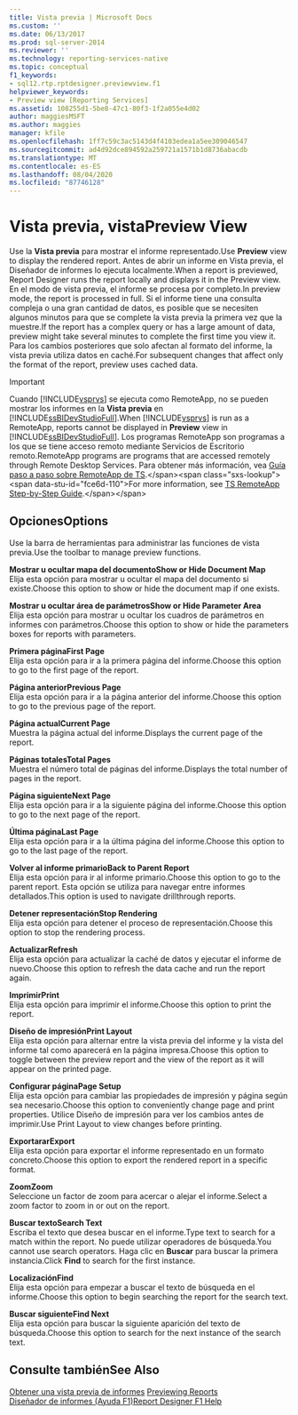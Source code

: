 ```yaml
---
title: Vista previa | Microsoft Docs
ms.custom: ''
ms.date: 06/13/2017
ms.prod: sql-server-2014
ms.reviewer: ''
ms.technology: reporting-services-native
ms.topic: conceptual
f1_keywords:
- sql12.rtp.rptdesigner.previewview.f1
helpviewer_keywords:
- Preview view [Reporting Services]
ms.assetid: 108255d1-5be8-47c1-80f3-1f2a055e4d02
author: maggiesMSFT
ms.author: maggies
manager: kfile
ms.openlocfilehash: 1ff7c59c3ac5143d4f4103edea1a5ee309046547
ms.sourcegitcommit: ad4d92dce894592a259721a1571b1d8736abacdb
ms.translationtype: MT
ms.contentlocale: es-ES
ms.lasthandoff: 08/04/2020
ms.locfileid: "87746128"
---
```

# <a name="preview-view"></a><span data-ttu-id="fce6d-102">Vista previa, vista</span><span class="sxs-lookup"><span data-stu-id="fce6d-102">Preview View</span></span>
  <span data-ttu-id="fce6d-103">Use la **Vista previa** para mostrar el informe representado.</span><span class="sxs-lookup"><span data-stu-id="fce6d-103">Use **Preview** view to display the rendered report.</span></span> <span data-ttu-id="fce6d-104">Antes de abrir un informe en Vista previa, el Diseñador de informes lo ejecuta localmente.</span><span class="sxs-lookup"><span data-stu-id="fce6d-104">When a report is previewed, Report Designer runs the report locally and displays it in the Preview view.</span></span> <span data-ttu-id="fce6d-105">En el modo de vista previa, el informe se procesa por completo.</span><span class="sxs-lookup"><span data-stu-id="fce6d-105">In preview mode, the report is processed in full.</span></span> <span data-ttu-id="fce6d-106">Si el informe tiene una consulta compleja o una gran cantidad de datos, es posible que se necesiten algunos minutos para que se complete la vista previa la primera vez que la muestre.</span><span class="sxs-lookup"><span data-stu-id="fce6d-106">If the report has a complex query or has a large amount of data, preview might take several minutes to complete the first time you view it.</span></span> <span data-ttu-id="fce6d-107">Para los cambios posteriores que solo afectan al formato del informe, la vista previa utiliza datos en caché.</span><span class="sxs-lookup"><span data-stu-id="fce6d-107">For subsequent changes that affect only the format of the report, preview uses cached data.</span></span>  
  
> [!IMPORTANT]  
>  <span data-ttu-id="fce6d-108">Cuando [!INCLUDE[vsprvs](../../includes/vsprvs-md.md)] se ejecuta como RemoteApp, no se pueden mostrar los informes en la **Vista previa** en [!INCLUDE[ssBIDevStudioFull](../../includes/ssbidevstudiofull-md.md)].</span><span class="sxs-lookup"><span data-stu-id="fce6d-108">When [!INCLUDE[vsprvs](../../includes/vsprvs-md.md)] is run as a RemoteApp, reports cannot be displayed in **Preview** view in [!INCLUDE[ssBIDevStudioFull](../../includes/ssbidevstudiofull-md.md)].</span></span> <span data-ttu-id="fce6d-109">Los programas RemoteApp son programas a los que se tiene acceso remoto mediante Servicios de Escritorio remoto.</span><span class="sxs-lookup"><span data-stu-id="fce6d-109">RemoteApp programs are programs that are accessed remotely through Remote Desktop Services.</span></span> <span data-ttu-id="fce6d-110">Para obtener más información, vea [Guía paso a paso sobre RemoteApp de TS](https://technet.microsoft.com/library/cc730673\(WS.10\).aspx).</span><span class="sxs-lookup"><span data-stu-id="fce6d-110">For more information, see [TS RemoteApp Step-by-Step Guide](https://technet.microsoft.com/library/cc730673\(WS.10\).aspx).</span></span>  
  
## <a name="options"></a><span data-ttu-id="fce6d-111">Opciones</span><span class="sxs-lookup"><span data-stu-id="fce6d-111">Options</span></span>  
 <span data-ttu-id="fce6d-112">Use la barra de herramientas para administrar las funciones de vista previa.</span><span class="sxs-lookup"><span data-stu-id="fce6d-112">Use the toolbar to manage preview functions.</span></span>  
  
 <span data-ttu-id="fce6d-113">**Mostrar u ocultar mapa del documento**</span><span class="sxs-lookup"><span data-stu-id="fce6d-113">**Show or Hide Document Map**</span></span>  
 <span data-ttu-id="fce6d-114">Elija esta opción para mostrar u ocultar el mapa del documento si existe.</span><span class="sxs-lookup"><span data-stu-id="fce6d-114">Choose this option to show or hide the document map if one exists.</span></span>  
  
 <span data-ttu-id="fce6d-115">**Mostrar u ocultar área de parámetros**</span><span class="sxs-lookup"><span data-stu-id="fce6d-115">**Show or Hide Parameter Area**</span></span>  
 <span data-ttu-id="fce6d-116">Elija esta opción para mostrar u ocultar los cuadros de parámetros en informes con parámetros.</span><span class="sxs-lookup"><span data-stu-id="fce6d-116">Choose this option to show or hide the parameters boxes for reports with parameters.</span></span>  
  
 <span data-ttu-id="fce6d-117">**Primera página**</span><span class="sxs-lookup"><span data-stu-id="fce6d-117">**First Page**</span></span>  
 <span data-ttu-id="fce6d-118">Elija esta opción para ir a la primera página del informe.</span><span class="sxs-lookup"><span data-stu-id="fce6d-118">Choose this option to go to the first page of the report.</span></span>  
  
 <span data-ttu-id="fce6d-119">**Página anterior**</span><span class="sxs-lookup"><span data-stu-id="fce6d-119">**Previous Page**</span></span>  
 <span data-ttu-id="fce6d-120">Elija esta opción para ir a la página anterior del informe.</span><span class="sxs-lookup"><span data-stu-id="fce6d-120">Choose this option to go to the previous page of the report.</span></span>  
  
 <span data-ttu-id="fce6d-121">**Página actual**</span><span class="sxs-lookup"><span data-stu-id="fce6d-121">**Current Page**</span></span>  
 <span data-ttu-id="fce6d-122">Muestra la página actual del informe.</span><span class="sxs-lookup"><span data-stu-id="fce6d-122">Displays the current page of the report.</span></span>  
  
 <span data-ttu-id="fce6d-123">**Páginas totales**</span><span class="sxs-lookup"><span data-stu-id="fce6d-123">**Total Pages**</span></span>  
 <span data-ttu-id="fce6d-124">Muestra el número total de páginas del informe.</span><span class="sxs-lookup"><span data-stu-id="fce6d-124">Displays the total number of pages in the report.</span></span>  
  
 <span data-ttu-id="fce6d-125">**Página siguiente**</span><span class="sxs-lookup"><span data-stu-id="fce6d-125">**Next Page**</span></span>  
 <span data-ttu-id="fce6d-126">Elija esta opción para ir a la siguiente página del informe.</span><span class="sxs-lookup"><span data-stu-id="fce6d-126">Choose this option to go to the next page of the report.</span></span>  
  
 <span data-ttu-id="fce6d-127">**Última página**</span><span class="sxs-lookup"><span data-stu-id="fce6d-127">**Last Page**</span></span>  
 <span data-ttu-id="fce6d-128">Elija esta opción para ir a la última página del informe.</span><span class="sxs-lookup"><span data-stu-id="fce6d-128">Choose this option to go to the last page of the report.</span></span>  
  
 <span data-ttu-id="fce6d-129">**Volver al informe primario**</span><span class="sxs-lookup"><span data-stu-id="fce6d-129">**Back to Parent Report**</span></span>  
 <span data-ttu-id="fce6d-130">Elija esta opción para ir al informe primario.</span><span class="sxs-lookup"><span data-stu-id="fce6d-130">Choose this option to go to the parent report.</span></span> <span data-ttu-id="fce6d-131">Esta opción se utiliza para navegar entre informes detallados.</span><span class="sxs-lookup"><span data-stu-id="fce6d-131">This option is used to navigate drillthrough reports.</span></span>  
  
 <span data-ttu-id="fce6d-132">**Detener representación**</span><span class="sxs-lookup"><span data-stu-id="fce6d-132">**Stop Rendering**</span></span>  
 <span data-ttu-id="fce6d-133">Elija esta opción para detener el proceso de representación.</span><span class="sxs-lookup"><span data-stu-id="fce6d-133">Choose this option to stop the rendering process.</span></span>  
  
 <span data-ttu-id="fce6d-134">**Actualizar**</span><span class="sxs-lookup"><span data-stu-id="fce6d-134">**Refresh**</span></span>  
 <span data-ttu-id="fce6d-135">Elija esta opción para actualizar la caché de datos y ejecutar el informe de nuevo.</span><span class="sxs-lookup"><span data-stu-id="fce6d-135">Choose this option to refresh the data cache and run the report again.</span></span>  
  
 <span data-ttu-id="fce6d-136">**Imprimir**</span><span class="sxs-lookup"><span data-stu-id="fce6d-136">**Print**</span></span>  
 <span data-ttu-id="fce6d-137">Elija esta opción para imprimir el informe.</span><span class="sxs-lookup"><span data-stu-id="fce6d-137">Choose this option to print the report.</span></span>  
  
 <span data-ttu-id="fce6d-138">**Diseño de impresión**</span><span class="sxs-lookup"><span data-stu-id="fce6d-138">**Print Layout**</span></span>  
 <span data-ttu-id="fce6d-139">Elija esta opción para alternar entre la vista previa del informe y la vista del informe tal como aparecerá en la página impresa.</span><span class="sxs-lookup"><span data-stu-id="fce6d-139">Choose this option to toggle between the preview report and the view of the report as it will appear on the printed page.</span></span>  
  
 <span data-ttu-id="fce6d-140">**Configurar página**</span><span class="sxs-lookup"><span data-stu-id="fce6d-140">**Page Setup**</span></span>  
 <span data-ttu-id="fce6d-141">Elija esta opción para cambiar las propiedades de impresión y página según sea necesario.</span><span class="sxs-lookup"><span data-stu-id="fce6d-141">Choose this option to conveniently change page and print properties.</span></span> <span data-ttu-id="fce6d-142">Utilice Diseño de impresión para ver los cambios antes de imprimir.</span><span class="sxs-lookup"><span data-stu-id="fce6d-142">Use Print Layout to view changes before printing.</span></span>  
  
 <span data-ttu-id="fce6d-143">**Exportarar**</span><span class="sxs-lookup"><span data-stu-id="fce6d-143">**Export**</span></span>  
 <span data-ttu-id="fce6d-144">Elija esta opción para exportar el informe representado en un formato concreto.</span><span class="sxs-lookup"><span data-stu-id="fce6d-144">Choose this option to export the rendered report in a specific format.</span></span>  
  
 <span data-ttu-id="fce6d-145">**Zoom**</span><span class="sxs-lookup"><span data-stu-id="fce6d-145">**Zoom**</span></span>  
 <span data-ttu-id="fce6d-146">Seleccione un factor de zoom para acercar o alejar el informe.</span><span class="sxs-lookup"><span data-stu-id="fce6d-146">Select a zoom factor to zoom in or out on the report.</span></span>  
  
 <span data-ttu-id="fce6d-147">**Buscar texto**</span><span class="sxs-lookup"><span data-stu-id="fce6d-147">**Search Text**</span></span>  
 <span data-ttu-id="fce6d-148">Escriba el texto que desea buscar en el informe.</span><span class="sxs-lookup"><span data-stu-id="fce6d-148">Type text to search for a match within the report.</span></span> <span data-ttu-id="fce6d-149">No puede utilizar operadores de búsqueda.</span><span class="sxs-lookup"><span data-stu-id="fce6d-149">You cannot use search operators.</span></span> <span data-ttu-id="fce6d-150">Haga clic en **Buscar** para buscar la primera instancia.</span><span class="sxs-lookup"><span data-stu-id="fce6d-150">Click **Find** to search for the first instance.</span></span>  
  
 <span data-ttu-id="fce6d-151">**Localización**</span><span class="sxs-lookup"><span data-stu-id="fce6d-151">**Find**</span></span>  
 <span data-ttu-id="fce6d-152">Elija esta opción para empezar a buscar el texto de búsqueda en el informe.</span><span class="sxs-lookup"><span data-stu-id="fce6d-152">Choose this option to begin searching the report for the search text.</span></span>  
  
 <span data-ttu-id="fce6d-153">**Buscar siguiente**</span><span class="sxs-lookup"><span data-stu-id="fce6d-153">**Find Next**</span></span>  
 <span data-ttu-id="fce6d-154">Elija esta opción para buscar la siguiente aparición del texto de búsqueda.</span><span class="sxs-lookup"><span data-stu-id="fce6d-154">Choose this option to search for the next instance of the search text.</span></span>  
  
## <a name="see-also"></a><span data-ttu-id="fce6d-155">Consulte también</span><span class="sxs-lookup"><span data-stu-id="fce6d-155">See Also</span></span>  
 <span data-ttu-id="fce6d-156">[Obtener una vista previa de informes](../reports/previewing-reports.md) </span><span class="sxs-lookup"><span data-stu-id="fce6d-156">[Previewing Reports](../reports/previewing-reports.md) </span></span>  
 [<span data-ttu-id="fce6d-157">Diseñador de informes (Ayuda F1)</span><span class="sxs-lookup"><span data-stu-id="fce6d-157">Report Designer F1 Help</span></span>](report-designer-f1-help.md)  
  
  

